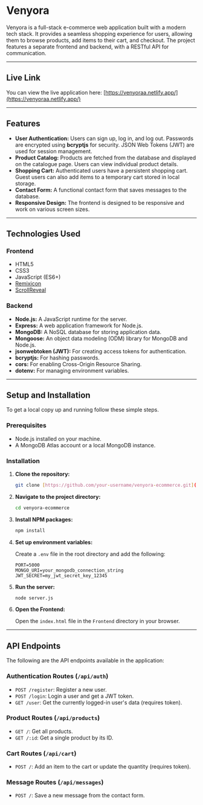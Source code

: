 # Venyora

Venyora is a full-stack e-commerce web application built with a modern tech stack. It provides a seamless shopping experience for users, allowing them to browse products, add items to their cart, and checkout. The project features a separate frontend and backend, with a RESTful API for communication.

-----

## Live Link

You can view the live application here: [https://venyoraa.netlify.app/](https://venyoraa.netlify.app/)

-----

## Features

  * **User Authentication:** Users can sign up, log in, and log out. Passwords are encrypted using **bcryptjs** for security. JSON Web Tokens (JWT) are used for session management.
  * **Product Catalog:** Products are fetched from the database and displayed on the catalogue page. Users can view individual product details.
  * **Shopping Cart:** Authenticated users have a persistent shopping cart. Guest users can also add items to a temporary cart stored in local storage.
  * **Contact Form:** A functional contact form that saves messages to the database.
  * **Responsive Design:** The frontend is designed to be responsive and work on various screen sizes.

-----

## Technologies Used

### Frontend

  * HTML5
  * CSS3
  * JavaScript (ES6+)
  * [Remixicon](https://remixicon.com/)
  * [ScrollReveal](https://scrollrevealjs.org/)

### Backend

  * **Node.js:** A JavaScript runtime for the server.
  * **Express:** A web application framework for Node.js.
  * **MongoDB:** A NoSQL database for storing application data.
  * **Mongoose:** An object data modeling (ODM) library for MongoDB and Node.js.
  * **jsonwebtoken (JWT):** For creating access tokens for authentication.
  * **bcryptjs:** For hashing passwords.
  * **cors:** For enabling Cross-Origin Resource Sharing.
  * **dotenv:** For managing environment variables.

-----

## Setup and Installation

To get a local copy up and running follow these simple steps.

### Prerequisites

  * Node.js installed on your machine.
  * A MongoDB Atlas account or a local MongoDB instance.

### Installation

1.  **Clone the repository:**

    ```bash
    git clone [https://github.com/your-username/venyora-ecommerce.git](https://github.com/your-username/venyora-ecommerce.git)
    ```

2.  **Navigate to the project directory:**

    ```bash
    cd venyora-ecommerce
    ```

3.  **Install NPM packages:**

    ```bash
    npm install
    ```

4.  **Set up environment variables:**

    Create a `.env` file in the root directory and add the following:

    ```
    PORT=5000
    MONGO_URI=your_mongodb_connection_string
    JWT_SECRET=my_jwt_secret_key_12345
    ```

5.  **Run the server:**

    ```bash
    node server.js
    ```

6.  **Open the Frontend:**

    Open the `index.html` file in the `Frontend` directory in your browser.

-----

## API Endpoints

The following are the API endpoints available in the application:

### Authentication Routes (`/api/auth`)

  * `POST /register`: Register a new user.
  * `POST /login`: Login a user and get a JWT token.
  * `GET /user`: Get the currently logged-in user's data (requires token).

### Product Routes (`/api/products`)

  * `GET /`: Get all products.
  * `GET /:id`: Get a single product by its ID.

### Cart Routes (`/api/cart`)

  * `POST /`: Add an item to the cart or update the quantity (requires token).

### Message Routes (`/api/messages`)

  * `POST /`: Save a new message from the contact form.
````

